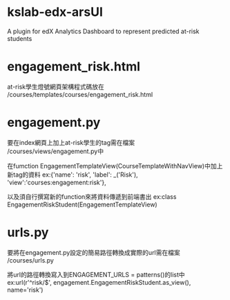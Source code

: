 # kslab-edx-arsUI
A plugin for edX Analytics Dashboard to represent predicted at-risk students

# engagement_risk.html
at-risk學生燈號網頁架構程式碼放在
/courses/templates/courses/engagement_risk.html

# engagement.py
要在index網頁上加上at-risk學生的tag需在檔案
/courses/views/engagement.py中

在fumction EngagementTemplateView(CourseTemplateWithNavView)中加上新tag的資料
ex:{'name': 'risk', 'label': _('Risk'), 'view':'courses:engagement:risk'},

以及須自行撰寫新的function來將資料傳遞到前端書出
ex:class EngagementRiskStudent(EngagementTemplateView)

# urls.py
要將在engagement.py設定的簡易路徑轉換成實際的url需在檔案
/courses/urls.py

將url的路徑轉換寫入到ENGAGEMENT_URLS = patterns()的list中
ex:url(r'^risk/$', engagement.EngagementRiskStudent.as_view(), name='risk')

